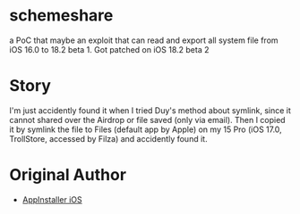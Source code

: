 # schemeshare
a PoC that maybe an exploit that can read and export all system file from iOS 16.0 to 18.2 beta 1. Got patched on iOS 18.2 beta 2

# Story
I'm just accidently found it when I tried Duy's method about symlink, since it cannot shared over the Airdrop or file saved (only via email). Then I copied it by symlink the file to Files (default app by Apple) on my 15 Pro (iOS 17.0, TrollStore, accessed by Filza) and accidently found it.

# Original Author
- [AppInstaller iOS](https://x.com/appinstallerios?s=21)
